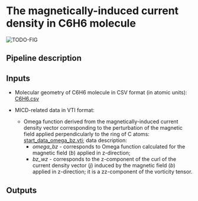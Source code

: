 # The magnetically-induced current density in C6H6 molecule

![TODO-FIG](link)


## Pipeline description


## Inputs

* Molecular geometry of C6H6 molecule in CSV format (in atomic units): [C6H6.csv](https://github.com/tda-qchem/tda-qchem-explorations/blob/main/data/C6H6_MICD/C6H6.csv)

* MICD-related data in VTI format:

  * Omega function derived from the magnetically-induced current density vector corresponding to the perturbation of the magnetic field applied perpendicularly to the ring of C atoms: [start_data_omega_bz.vti](https://github.com/tda-qchem/tda-qchem-explorations/blob/main/data/C6H6_MICD/vti/start_data_omega_bz.vti); data description:
    * *omega_bz* - corresponds to Omega function calculated for the magnetic field (*b*) applied in z-direction;
    * *bz_wz* - corresponds to the z-component of the curl of the current density vector (*j*) induced by the magnetic field (*b*) applied in z-direction; it is a zz-component of the vorticity tensor.

## Outputs


